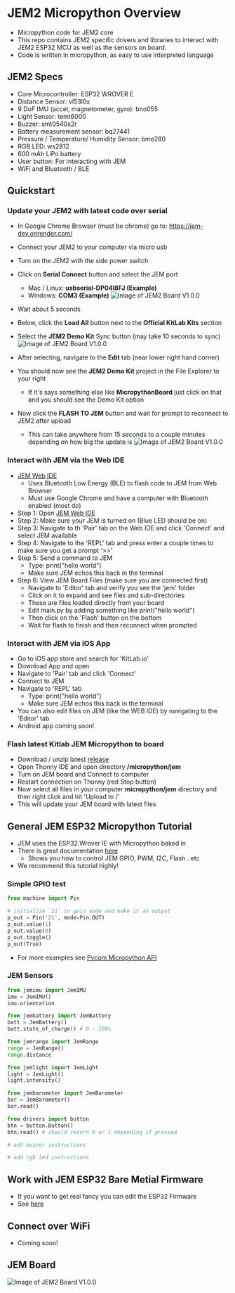 # JEM2 Micropython Overview
- Micropython code for JEM2 core
- This repo contains JEM2 specific drivers and libraries to interact with JEM2 ESP32 MCU as well as the sensors on board.
- Code is written in micropython, as easy to use interpreted language

## JEM2 Specs
- Core Microcontroller: ESP32 WROVER E
- Distance Sensor: vl53l0x
- 9 DoF IMU (accel, magnetometer, gyro): bno055
- Light Sensor: temt6000
- Buzzer: smt0540s2r
- Battery measurement sensor: bq27441
- Pressure / Temperature/ Humidity Sensor: bme280
- RGB LED: ws2812
- 600 mAh LiPo battery
- User button: For interacting with JEM
- WiFi and Bluetooth / BLE

## Quickstart
### Update your JEM2 with latest code over serial
- In Google Chrome Browser (must be chrome) go to: https://jem-dev.onrender.com/
- Connect your JEM2 to your computer via micro usb
- Turn on the JEM2 with the side power switch
- Click on **Serial Connect** button and select the JEM port
   + Mac / Linux: **usbserial-DP04I8FJ (Example)**
   + Windows: **COM3 (Example)**
![Image of JEM2 Board V1.0.0](docs/images/JEM-IDE-Connect-Serial.png)
- Wait about 5 seconds
- Below, click the **Load All** button next to the **Official KitLab Kits** section
- Select the **JEM2 Demo Kit** Sync button (may take 10 seconds to sync)
![Image of JEM2 Board V1.0.0](docs/images/JEM-IDE-LoadAll.png)

- After selecting, navigate to the **Edit** tab (near lower right hand corner)
- You should now see the **JEM2 Demo Kit** project in the File Explorer to your right
   + If it's says something else like **MicropythonBoard** just click on that and you should see the Demo Kit option
- Now click the **FLASH TO JEM** button and wait for prompt to reconnect to JEM2 after upload
   + This can take anywhere from 15 seconds to a couple minutes depending on how big the update is
![Image of JEM2 Board V1.0.0](docs/images/JEM-IDE-FileExplorer.png)


### Interact with JEM via the Web IDE
- [JEM Web IDE](https://kitlab.io/jem/ide)
   + Uses Bluetooth Low Energy (BLE) to flash code to JEM from Web Browser
   + Must use Google Chrome and have a computer with Bluetooth enabled (most do)
- Step 1: Open [JEM Web IDE](https://kitlab.io/jem/ide)
- Step 2: Make sure your JEM is turned on (Blue LED should be on)
- Step 3: Navigate to th 'Pair' tab on the Web IDE and click 'Connect' and select JEM available
- Step 4: Navigate to the 'REPL' tab and press enter a couple times to make sure you get a prompt '>>'
- Step 5: Send a command to JEM
   + Type: print("hello world") 
   + Make sure JEM echos this back in the terminal
- Step 6: View JEM Board Files (make sure you are connected first)
   + Navigate to 'Editor' tab and verify you see the 'jem' folder
   + Click on it to expand and see files and sub-directories
   + These are files loaded directly from your board
   + Edit main.py by adding something like print("hello world")
   + Then click on the 'Flash' button on the bottom 
   + Wait for flash to finish and then reconnect when prompted

### Interact with JEM via iOS App
- Go to iOS app store and search for 'KitLab.io'
- Download App and open
- Navigate to 'Pair' tab and click 'Connect'
- Connect to JEM
- Navigate to 'REPL' tab
   + Type: print("hello world")
   + Make sure JEM echos this back in the terminal
- You can also edit files on JEM (like the WEB IDE) by navigating to the 'Editor' tab
- Android app coming soon!

### Flash latest Kitlab JEM Micropython to board
- Download / unzip latest [release](https://github.com/kitlab-io/micropython/releases)
- Open Thonny IDE and open directory **/micropython/jem**
- Turn on JEM board and Connect to computer
- Restart connection on Thonny (red Stop button)
- Now select all files in your computer **micropython/jem** directory and then right click and hit 'Upload to /'
- This will update your JEM board with latest files

## General JEM ESP32 Micropython Tutorial
- JEM uses the ESP32 Wrover IE with Micropython baked in
- There is great documentation [here](https://docs.micropython.org/en/latest/esp32/tutorial/index.html)
   + Shows you how to control JEM GPIO, PWM, I2C, Flash ..etc
- We recommend this tutorial highly!


### Simple GPIO test
```python
from machine import Pin

# initialize `21` in gpio mode and make it an output
p_out = Pin('21', mode=Pin.OUT)
p_out.value(1)
p_out.value(0)
p_out.toggle()
p_out(True)
```

- For more examples see [Pycom Micropython API](https://docs.pycom.io/firmwareapi/pycom/machine/)

### JEM Sensors
```python
from jemimu import JemIMU
imu = JemIMU()
imu.orientation

from jembattery import JemBattery
batt = JemBattery()
batt.state_of_charge() # 0 - 100%

from jemrange import JemRange
range = JemRange()
range.distance

from jemlight import JemLight
light = JemLight()
light.intensity()

from jembarometer import JemBarometer
bar = JemBarometer()
bar.read()

from drivers import button
btn = button.Button()
btn.read() # should return 0 or 1 depending if pressed

# add buzzer instructions

# add rgb led instructions
```

## Work with JEM ESP32 Bare Metial Firmware
- If you want to get real fancy you can edit the ESP32 Firmware
- See [here](https://docs.espressif.com/projects/esp-idf/en/latest/esp32/index.html)

## Connect over WiFi
- Coming soon!

## JEM Board
![Image of JEM2 Board V1.0.0](docs/images/jem2-v1.0.0.png)

